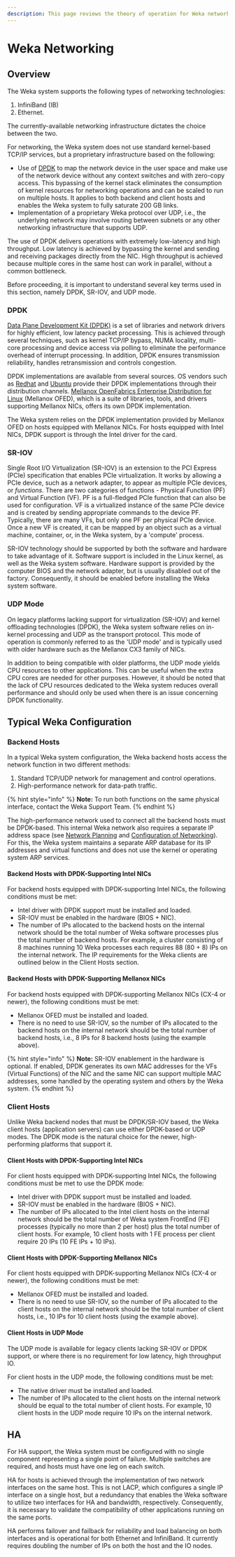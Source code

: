 ```yaml
---
description: This page reviews the theory of operation for Weka networking.
---
```


# Weka Networking

## Overview

The Weka system supports the following types of networking technologies:

1. ‌InfiniBand \(IB\)
2. Ethernet.

‌The currently-available networking infrastructure dictates the choice between the two.

For networking, the Weka system does not use standard kernel-based TCP/IP services, but a proprietary infrastructure based on the following:

* Use of [DPDK](networking-in-wekaio.md#dpdk) to map the network device in the user space and make use of the network device without any context switches and with zero-copy access. This bypassing of the kernel stack eliminates the consumption of kernel resources for networking operations and can be scaled to run on multiple hosts. It applies to both backend and client hosts and enables the Weka system to fully saturate 200 GB links.
* Implementation of a proprietary Weka protocol over UDP, i.e., the underlying network may involve routing between subnets or any other networking infrastructure that supports UDP.

The use of DPDK delivers operations with extremely low-latency and high throughput. Low latency is achieved by bypassing the kernel and sending and receiving packages directly from the NIC. High throughput is achieved because multiple cores in the same host can work in parallel, without a common bottleneck.

Before proceeding, it is important to understand several key terms used in this section, namely DPDK, SR-IOV, and UDP mode.

### DPDK

‌[Data Plane Development Kit \(DPDK\)](http://dpdk.org/) is a set of libraries and network drivers for highly efficient, low latency packet processing. This is achieved through several techniques, such as kernel TCP/IP bypass, NUMA locality, multi-core processing and device access via polling to eliminate the performance overhead of interrupt processing. In addition, DPDK ensures transmission reliability, handles retransmission and controls congestion.

DPDK implementations are available from several sources. OS vendors such as [Redhat](https://access.redhat.com/documentation/en-us/red_hat_enterprise_linux/7/html/virtualization_deployment_and_administration_guide/sect-pci_devices-pci_passthrough) and [Ubuntu](https://help.ubuntu.com/lts/serverguide/DPDK.html) provide their DPDK implementations through their distribution channels. [Mellanox OpenFabrics Enterprise Distribution for Linux](https://www.mellanox.com/page/products_dyn?product_family=26) \(Mellanox OFED\), which is a suite of libraries, tools, and drivers supporting Mellanox NICs, offers its own DPDK implementation.

The Weka system relies on the DPDK implementation provided by Mellanox OFED on hosts equipped with Mellanox NICs. For hosts equipped with Intel NICs, DPDK support is through the Intel driver for the card.‌

### SR-IOV

Single Root I/O Virtualization \(SR-IOV\) is an extension to the PCI Express \(PCIe\) specification that enables PCIe virtualization. It works by allowing a PCIe device, such as a network adapter, to appear as multiple PCIe devices, or _functions_. There are two categories of functions - Physical Function \(PF\) and Virtual Function \(VF\). PF is a full-fledged PCIe function that can also be used for configuration. VF is a virtualized instance of the same PCIe device and is created by sending appropriate commands to the device PF. Typically, there are many VFs, but only one PF per physical PCIe device. Once a new VF is created, it can be mapped by an object such as a virtual machine, container, or, in the Weka system, by a 'compute' process.

SR-IOV technology should be supported by both the software and hardware to take advantage of it. Software support is included in the Linux kernel, as well as the Weka system software. Hardware support is provided by the computer BIOS and the network adapter, but is usually disabled out of the factory. Consequently, it should be enabled before installing the Weka system software.‌

### UDP Mode

‌On legacy platforms lacking support for virtualization \(SR-IOV\) and kernel offloading technologies \(DPDK\), the Weka system software relies on in-kernel processing and UDP as the transport protocol. This mode of operation is commonly referred to as the 'UDP mode' and is typically used with older hardware such as the Mellanox CX3 family of NICs.

‌In addition to being compatible with older platforms, the UDP mode yields CPU resources to other applications. This can be useful when the extra CPU cores are needed for other purposes. However, it should be noted that the lack of CPU resources dedicated to the Weka system reduces overall performance and should only be used when there is an issue concerning DPDK functionality.

## Typical Weka Configuration

### Backend Hosts

In a typical Weka system configuration, the Weka backend hosts access the network function in two different methods:

1. Standard TCP/UDP network for management and control operations.
2. High-performance network for data-path traffic.

{% hint style="info" %}
**Note:** To run both functions on the same physical interface, contact the Weka Support Team.
{% endhint %}

The high-performance network used to connect all the backend hosts must be DPDK-based. This internal Weka network also requires a separate IP address space \(see [Network Planning](../install/bare-metal/planning-a-weka-system-installation.md#network-planning) and [Configuration of Networking](../install/bare-metal/using-cli.md#stage-5-configuration-of-networking)\). For this, the Weka system maintains a separate ARP database for its IP addresses and virtual functions and does not use the kernel or operating system ARP services.

#### Backend Hosts with DPDK-Supporting Intel NICs

For backend hosts equipped with DPDK-supporting Intel NICs, the following conditions must be met:

* Intel driver with DPDK support must be installed and loaded.
* SR-IOV must be enabled in the hardware \(BIOS + NIC\).
* The number of IPs allocated to the backend hosts on the internal network should be the total number of Weka software processes plus the total number of backend hosts. For example, a cluster consisting of 8 machines running 10 Weka processes each requires 88 \(80 + 8\) IPs on the internal network. The IP requirements for the Weka clients are outlined below in the Client Hosts section.‌

#### Backend Hosts with DPDK-Supporting Mellanox NICs

‌For backend hosts equipped with DPDK-supporting Mellanox NICs \(CX-4 or newer\), the following conditions must be met:

* Mellanox OFED must be installed and loaded.
* There is no need to use SR-IOV, so the number of IPs allocated to the backend hosts on the internal network should be the total number of backend hosts, i.e., 8 IPs for 8 backend hosts \(using the example above\).

{% hint style="info" %}
**Note:** SR-IOV enablement in the hardware is optional. If enabled, DPDK generates its own MAC addresses for the VFs \(Virtual Functions\) of the NIC and the same NIC can support multiple MAC addresses, some handled by the operating system and others by the Weka system.
{% endhint %}

### Client Hosts

Unlike Weka backend nodes that must be DPDK/SR-IOV based, the Weka client hosts \(application servers\) can use either DPDK-based or UDP modes. The DPDK mode is the natural choice for the newer, high-performing platforms that support it.

#### Client Hosts with DPDK-Supporting Intel NICs

For client hosts equipped with DPDK-supporting Intel NICs, the following conditions must be met to use the DPDK mode:

* Intel driver with DPDK support must be installed and loaded.
* SR-IOV must be enabled in the hardware \(BIOS + NIC\).
* The number of IPs allocated to the Intel client hosts on the internal network should be the total number of Weka system FrontEnd \(FE\) processes \(typically no more than 2 per host\) plus the total number of client hosts. For example, 10 client hosts with 1 FE process per client require 20 IPs \(10 FE IPs + 10 IPs\). ‌

#### Client Hosts with DPDK-Supporting Mellanox NICs

‌For client hosts equipped with DPDK-supporting Mellanox NICs \(CX-4 or newer\), the following conditions must be met:

* Mellanox OFED must be installed and loaded.
* There is no need to use SR-IOV, so the number of IPs allocated to the client hosts on the internal network should be the total number of client hosts, i.e., 10 IPs for 10 client hosts \(using the example above\).

#### Client Hosts in UDP Mode

The UDP mode is available for legacy clients lacking SR-IOV or DPDK support, or where there is no requirement for low latency, high throughput IO.

For client hosts in the UDP mode, the following conditions must be met:

* The native driver must be installed and loaded.
* The number of IPs allocated to the client hosts on the internal network should be equal to the total number of client hosts. For example, 10 client hosts in the UDP mode require 10 IPs on the internal network.

## HA

For HA support, the Weka system must be configured with no single component representing a single point of failure. Multiple switches are required, and hosts must have one leg on each switch.

HA for hosts is achieved through the implementation of two network interfaces on the same host. This is not LACP, which configures a single IP interface on a single host, but a redundancy that enables the Weka software to utilize two interfaces for HA and bandwidth, respectively. Consequently, it is necessary to validate the compatibility of other applications running on the same ports.

HA performs failover and failback for reliability and load balancing on both interfaces and is operational for both Ethernet and InfiniBand. It currently requires doubling the number of IPs on both the host and the IO nodes.‌

